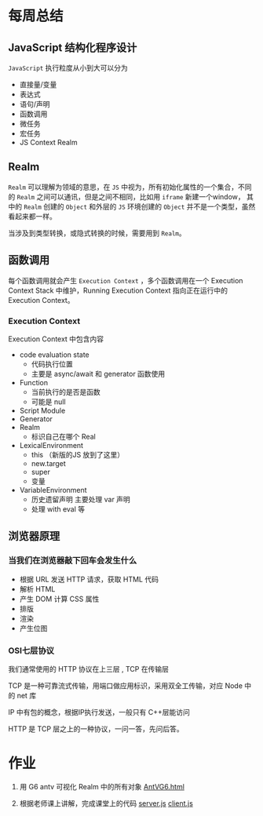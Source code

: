 # 每周总结

## JavaScript 结构化程序设计

`JavaScript` 执行粒度从小到大可以分为

- 直接量/变量
- 表达式
- 语句/声明
- 函数调用
- 微任务
- 宏任务
- JS Context Realm

## Realm

 `Realm` 可以理解为领域的意思，在 `JS` 中视为，所有初始化属性的一个集合，不同的 `Realm` 之间可以通讯，但是之间不相同，比如用 `iframe` 新建一个window， 其中的 `Realm` 创建的 `Object` 和外层的 `JS` 环境创建的 `Object` 并不是一个类型，虽然看起来都一样。

 当涉及到类型转换，或隐式转换的时候，需要用到 `Realm`。

 ## 函数调用

 每个函数调用就会产生 `Execution Context` ，多个函数调用在一个 Execution Context Stack 中维护，Running Execution Context 指向正在运行中的 Execution Context。

 ### Execution Context

 Execution Context 中包含内容

 - code evaluation state
     - 代码执行位置
     - 主要是 async/await 和 generator 函数使用
 - Function
     - 当前执行的是否是函数
     - 可能是 null
 - Script Module
 - Generator
 - Realm
    - 标识自己在哪个 Real
 - LexicalEnvironment
    - this （新版的JS 放到了这里）
    - new.target
    - super
    - 变量
- VariableEnvironment
    - 历史遗留声明 主要处理 var 声明
    - 处理 with eval 等

## 浏览器原理

### 当我们在浏览器敲下回车会发生什么

- 根据 URL 发送 HTTP 请求，获取 HTML 代码
- 解析 HTML
- 产生 DOM 计算 CSS 属性
- 排版
- 渲染
- 产生位图

### OSI七层协议

我们通常使用的 HTTP 协议在上三层 , TCP 在传输层

TCP 是一种可靠流式传输，用端口做应用标识，采用双全工传输，对应 Node 中的 net 库

IP 中有包的概念，根据IP执行发送，一般只有 C++层能访问

HTTP 是 TCP 层之上的一种协议，一问一答，先问后答。


# 作业

1. 用 G6 antv 可视化 Realm 中的所有对象 [AntVG6.html](./AntVG6.html)

2. 根据老师课上讲解，完成课堂上的代码 [server.js](./server.js) [client.js](./client.js)
